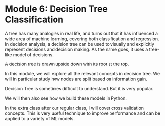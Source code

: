 # Module 6: Decision Tree Classification

A tree has many analogies in real life, and turns out that it has influenced a wide area of machine learning, covering both classification and regression. In decision analysis, a decision tree can be used to visually and explicitly represent decisions and decision making. As the name goes, it uses a tree-like model of decisions.

A decision tree is drawn upside down with its root at the top.

In this module, we will explore all the relevant concepts in decision tree. We will in particular study how nodes are split based on information gain.

Decision Tree is sometimes difficult to understand. But it is very popular.

We will then also see how we build these models in Python.

In the extra class after our regular class, I will cover cross validation concepts. This is very useful technique to improve performance and can be applied to a variety of ML models.
